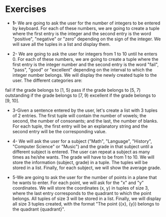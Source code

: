 
# Exercises


- <b>1-</b> We are going to ask the user for the number of integers to be entered by keyboard. For each of these numbers, 
we are going to create a tuple where the first entry is the integer and the second entry is the word "positive", "negative" or "zero" 
depending on the sign of the integer. We will save all the tuples in a list and display them.

- 2- We are going to ask the user for integers from 1 to 10 until he enters 0. For each of these numbers, we are going to create a 
tuple where the first entry is the integer number and the second entry is the word "fail", "pass", "good" or "excellent" depending 
on the interval to which the integer number belongs. We will display the newly created tuple to the user.
The different categories are:

fail if the grade belongs to [1, 5) pass if the grade belongs to [5, 7) outstanding if the grade belongs to [7, 9) excellent if the grade belongs to [9, 10].

- 3-Given a sentence entered by the user, let's create a list with 3 tuples of 2 entries. The first tuple will contain the number of vowels; 
the second, the number of consonants; and the last, the number of blanks. For each tuple, the first entry will be an explanatory string 
and the second entry will be the corresponding value.

- 4- We will ask the user for a subject ("Math", "Language", "History", "Computer Science" or "Music") and the grade in that subject 
until a different subject is entered. The user can repeat a subject as many times as he/she wants. The grade will have to be from 1 to 10. 
We will store the information (subject, grade) in a tuple. The tuples will be stored in a list. Finally, for each subject, we will show the average grade.

- 5-We are going to ask the user for the number of points in a plane that he wants to enter. For each point, we will ask for the "x" and "y" coordinates. 
We will store the coordinates (x, y) in tuples of size 3, where the last entry corresponds to the quadrant to which the point belongs. 
All tuples of size 3 will be stored in a list. Finally, we will display all size 3 tuples created, with the format "The point ({x}, {y}) belongs to the quadrant {quadrant}".
